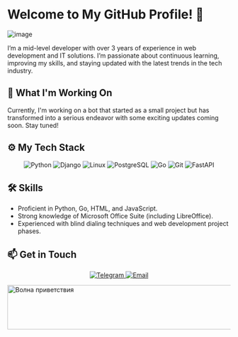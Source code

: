 # Welcome to My GitHub Profile! 👋
 ![image](https://media0.giphy.com/media/heIX5HfWgEYlW/giphy.gif?cid=ecf05e47kpkt79xfavubguwomgv445c6f0ei57si5hm8qj98&rid=giphy.gif&ct=g)<br>


I’m a mid-level developer with over 3 years of experience in web development and IT solutions. I’m passionate about continuous learning, improving my skills, and staying updated with the latest trends in the tech industry.

## 🚀 What I'm Working On
Currently, I'm working on a bot that started as a small project but has transformed into a serious endeavor with some exciting updates coming soon. Stay tuned!

## ⚙️ My Tech Stack
<p align="center">
  <img src="https://img.shields.io/badge/Python-3776AB?style=for-the-badge&logo=python&logoColor=white" alt="Python" />
  <img src="https://img.shields.io/badge/Django-092E20?style=for-the-badge&logo=django&logoColor=white" alt="Django" />
  <img src="https://img.shields.io/badge/Linux-FCC624?style=for-the-badge&logo=linux&logoColor=black" alt="Linux" />
  <img src="https://img.shields.io/badge/PostgreSQL-316192?style=for-the-badge&logo=postgresql&logoColor=white" alt="PostgreSQL" />
  <img src="https://img.shields.io/badge/Go-00ADD8?style=for-the-badge&logo=go&logoColor=white" alt="Go" />
  <img src="https://img.shields.io/badge/Git-F05032?style=for-the-badge&logo=git&logoColor=white" alt="Git" />
  <img src="https://img.shields.io/badge/FastAPI-009688?style=for-the-badge&logo=fastapi&logoColor=white" alt="FastAPI" />
</p>

## 🛠️ Skills
- Proficient in Python, Go, HTML, and JavaScript.
- Strong knowledge of Microsoft Office Suite (including LibreOffice).
- Experienced with blind dialing techniques and web development project phases.

## 📫 Get in Touch
<p align="center">
  <a href="https://t.me/Staks_sor" target="_blank">
    <img src="https://img.shields.io/badge/Telegram-2CA5E0?style=for-the-badge&logo=telegram&logoColor=white" alt="Telegram"/>
  </a>
  
  <a href="mailto:stas.sor@gmail.com" target="_blank">
    <img src="https://img.shields.io/badge/Email-D14836?style=for-the-badge&logo=gmail&logoColor=white" alt="Email"/>
  </a>
</p>

<img src="https://media.tenor.com/nWx0rD5cDD4AAAAi/ocen.gif" alt="Волна приветствия" style="width: 2000px; height: 100px; display: block;">



